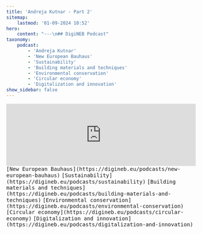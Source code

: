 ```yaml
---
title: 'Andreja Kutnar - Part 2'
sitemap:
    lastmod: '01-09-2024 10:52'
hero:
    content: "---\n## DigiNEB Podcast"
taxonomy:
    podcast:
        - 'Andreja Kutnar'
        - 'New European Bauhaus'
        - 'Sustainability'
        - 'Building materials and techniques'
        - 'Environmental conservation'
        - 'Circular economy'
        - 'Digitalization and innovation'
show_sidebar: false
---
```


<iframe title="digineb" width="100%" height="166" scrolling="no" frameborder="no" allow="autoplay" src="https://w.soundcloud.com/player/?url=https%3A//api.soundcloud.com/tracks/1908090572&color=%234b4815&auto_play=false&hide_related=false&show_comments=true&show_user=true&show_reposts=false&show_teaser=false"></iframe>
<kbd>[New European Bauhaus](https://digineb.eu/podcasts/new-european-bauhaus)</kbd>
<kbd>[Sustainability](https://digineb.eu/podcasts/sustainability)</kbd>
<kbd>[Building materials and techniques](https://digineb.eu/podcasts/building-materials-and-techniques)</kbd>
<kbd>[Environmental conservation](https://digineb.eu/podcasts/environmental-conservation)</kbd>
<kbd>[Circular economy](https://digineb.eu/podcasts/circular-economy)</kbd>
<kbd>[Digitalization and innovation](https://digineb.eu/podcasts/digitalization-and-innovation)</kbd>